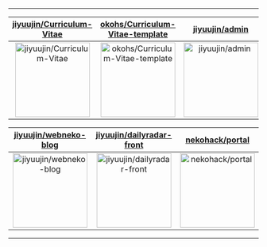 ## 



---

| [jiyuujin/Curriculum-Vitae](https://github.com/jiyuujin/Curriculum-Vitae) | [okohs/Curriculum-Vitae-template](https://github.com/okohs/Curriculum-Vitae-template) | [jiyuujin/admin](https://github.com/jiyuujin/admin) |
| :-: | :-: | :-: |
| <a href="https://github.com/jiyuujin/Curriculum-Vitae"><img src="https://github.com/jiyuujin/Curriculum-Vitae/raw/master/DISPLAY.jpg" alt="jiyuujin/Curriculum-Vitae" title="jiyuujin/Curriculum-Vitae" width="150" height="150"></a> | <a href="https://github.com/okohs/Curriculum-Vitae-template"><img src="https://github.com/jiyuujin/Curriculum-Vitae/raw/master/DISPLAY.jpg" alt="okohs/Curriculum-Vitae-template" title="okohs/Curriculum-Vitae-template" width="150" height="150"></a> | <a href="https://github.com/jiyuujin/admin"><img src="https://github.com/jiyuujin/Curriculum-Vitae/raw/master/DISPLAY.jpg" alt="jiyuujin/admin" title="jiyuujin/admin" width="150" height="150"></a> |

| [jiyuujin/webneko-blog](https://github.com/jiyuujin/webneko-blog) | [jiyuujin/dailyradar-front](https://github.com/jiyuujin/dailyradar-front) | [nekohack/portal](https://github.com/nekohack/portal) |
| :-: | :-: | :-: |
| <a href="https://github.com/jiyuujin/webneko-blog"><img src="https://github.com/jiyuujin/Curriculum-Vitae/raw/master/DISPLAY.jpg" alt="jiyuujin/webneko-blog" title="jiyuujin/webneko-blog" width="150" height="150"></a> | <a href="https://github.com/jiyuujin/dailyradar-front"><img src="https://github.com/jiyuujin/Curriculum-Vitae/raw/master/DISPLAY.jpg" alt="jiyuujin/dailyradar-front" title="jiyuujin/dailyradar-front" width="150" height="150"></a> | <a href="https://github.com/nekohack/portal"><img src="https://github.com/jiyuujin/Curriculum-Vitae/raw/master/DISPLAY.jpg" alt="nekohack/portal" title="nekohack/portal" width="150" height="150"></a> |



---

